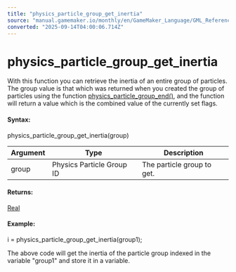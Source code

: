 ```yaml
---
title: "physics_particle_group_get_inertia"
source: "manual.gamemaker.io/monthly/en/GameMaker_Language/GML_Reference/Physics/Soft_Body_Particles/physics_particle_group_get_inertia.htm"
converted: "2025-09-14T04:00:06.714Z"
---
```


# physics\_particle\_group\_get\_inertia

With this function you can retrieve the inertia of an entire group of particles. The group value is that which was returned when you created the group of particles using the function [physics\_particle\_group\_end()](physics_particle_group_end.md), and the function will return a value which is the combined value of the currently set flags.

#### Syntax:

physics\_particle\_group\_get\_inertia(group)

| Argument | Type | Description |
| --- | --- | --- |
| group | Physics Particle Group ID | The particle group to get. |

#### Returns:

[Real](../../../GML_Overview/Data_Types.md)

#### Example:

i = physics\_particle\_group\_get\_inertia(group1);

The above code will get the inertia of the particle group indexed in the variable "group1" and store it in a variable.